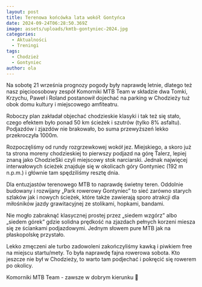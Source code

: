 ```yaml
---
layout: post
title: Terenowa końcówka lata wokół Gontyńca
date: 2024-09-24T06:28:50.369Z
image: assets/uploads/kmtb-gontyniec-2024.jpg
categories:
  - Aktualności
  - Treningi
tags:
  - Chodzież
  - Gontyniec
author: ola
---
```

Na sobotę 21 września prognozy pogody były naprawdę letnie, dlatego też nasz pięcioosobowy zespół Komorniki MTB Team w składzie dwa Tomki, Krzychu, Paweł i Roland postanowił dojechać na parking w Chodzieży tuż obok domu kultury i miejscowego amfiteatru.
<!--more-->

Roboczy plan zakładał objechać chodzieskie klasyki i tak też się stało, czego efektem było ponad 50 km ścieżek i szutrów (tylko 8% asfaltu). Podjazdów i zjazdów nie brakowało, bo suma przewyższeń lekko przekroczyła 1000m.

Rozpoczęliśmy od rundy rozgrzewkowej wokół jez. Miejskiego, a skoro już ta strona moreny chodzieskiej to pierwszy podjazd na górę Talerz, lepiej znaną jako ChodzieSki czyli miejscowy stok narciarski. Jednak najwięcej interwałowych ścieżek znajduje się w okolicach góry Gontyniec (192 m n.p.m.) i głównie tam spędziliśmy resztę dnia.

Dla entuzjastów terenowego MTB to naprawdę świetny teren. Oddolnie budowany i rozwijany „Park rowerowy Gontyniec” to sieć zarówno starych szlaków jak i nowych ścieżek, które także zawierają sporo atrakcji dla miłośników jazdy grawitacyjnej ze stolikami, hopkami, bandami.

Nie mogło zabraknąć klasycznej prostej przez „siedem wzgórz” albo „siedem górek” gdzie solidna prędkość na zjazdach pełnych korzeni miesza się ze ściankami podjazdowymi. Jednym słowem pure MTB jak na płaskopolskę przystało.

Lekko zmęczeni ale turbo zadowoleni zakończyliśmy kawką i piwkiem free na miejscu startu/mety. To była naprawdę fajna rowerowa sobota. Kto jeszcze nie był w Chodzieży, to warto tam podjechać i pokręcić się rowerem po okolicy.

Komorniki MTB Team - zawsze w dobrym kierunku 🙂